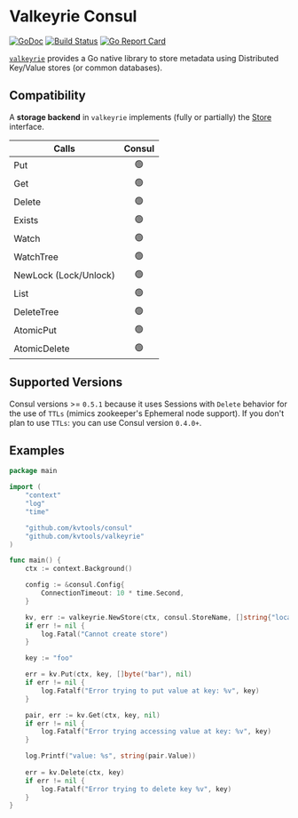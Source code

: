 # Valkeyrie Consul

[![GoDoc](https://godoc.org/github.com/kvtools/consul?status.png)](https://godoc.org/github.com/kvtools/consul)
[![Build Status](https://github.com/kvtools/consul/actions/workflows/build.yml/badge.svg)](https://github.com/kvtools/consul/actions/workflows/build.yml)
[![Go Report Card](https://goreportcard.com/badge/github.com/kvtools/consul)](https://goreportcard.com/report/github.com/kvtools/consul)

[`valkeyrie`](https://github.com/kvtools/valkeyrie) provides a Go native library to store metadata using Distributed Key/Value stores (or common databases).

## Compatibility

A **storage backend** in `valkeyrie` implements (fully or partially) the [Store](https://github.com/kvtools/valkeyrie/blob/master/store/store.go#L69) interface.

| Calls                 | Consul |
|-----------------------|:------:|
| Put                   |  🟢️   |
| Get                   |  🟢️   |
| Delete                |  🟢️   |
| Exists                |  🟢️   |
| Watch                 |  🟢️   |
| WatchTree             |  🟢️   |
| NewLock (Lock/Unlock) |  🟢️   |
| List                  |  🟢️   |
| DeleteTree            |  🟢️   |
| AtomicPut             |  🟢️   |
| AtomicDelete          |  🟢️   |

## Supported Versions

Consul versions >= `0.5.1` because it uses Sessions with `Delete` behavior for the use of `TTLs` (mimics zookeeper's Ephemeral node support).
If you don't plan to use `TTLs`: you can use Consul version `0.4.0+`.

## Examples

```go
package main

import (
	"context"
	"log"
	"time"

	"github.com/kvtools/consul"
	"github.com/kvtools/valkeyrie"
)

func main() {
	ctx := context.Background()

	config := &consul.Config{
		ConnectionTimeout: 10 * time.Second,
	}

	kv, err := valkeyrie.NewStore(ctx, consul.StoreName, []string{"localhost:8500"}, config)
	if err != nil {
		log.Fatal("Cannot create store")
	}

	key := "foo"

	err = kv.Put(ctx, key, []byte("bar"), nil)
	if err != nil {
		log.Fatalf("Error trying to put value at key: %v", key)
	}

	pair, err := kv.Get(ctx, key, nil)
	if err != nil {
		log.Fatalf("Error trying accessing value at key: %v", key)
	}

	log.Printf("value: %s", string(pair.Value))
	
	err = kv.Delete(ctx, key)
	if err != nil {
		log.Fatalf("Error trying to delete key %v", key)
	}
}
```
